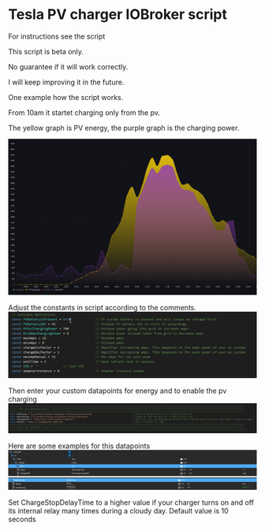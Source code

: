 # Tesla PV charger IOBroker script

For instructions see the script

This script is beta only.

No guarantee if it will work correctly.

I will keep improving it in the future.

One example how the script works.

From 10am it startet charging only from the pv.



The yellow graph is PV energy, the purple graph is the charging power.

![PV charge](PVCharge.png)


Adjust the constants in script according to the comments.
![Constants](constants.png)


Then enter your custom datapoints for energy and to enable the pv charging
![Variables](variables.png)

Here are some examples for this datapoints
![dp1](dp1.png)
![dp2](dp2.png)

Set ChargeStopDelayTime to a higher value if your charger turns on and off its internal relay many times during a cloudy day.
Default value is 10 seconds